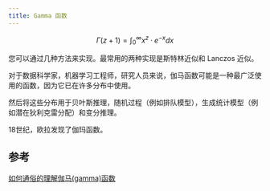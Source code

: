 ```yaml
---
title: Gamma 函数
---
```


$$\Gamma(z+1)=\int^{\infty}_0x^z\cdot e^{-x}dx$$

您可以通过几种方法来实现。最常用的两种实现是斯特林近似和 Lanczos 近似。

对于数据科学家，机器学习工程师，研究人员来说，伽马函数可能是一种最广泛使用的函数，因为它已在许多分布中使用。

然后将这些分布用于贝叶斯推理，随机过程（例如排队模型），生成统计模型（例如潜在狄利克雷分配）和变分推理。

18世纪，欧拉发现了伽玛函数。

## 参考
[如何通俗的理解伽马(gamma)函数](https://zhuanlan.zhihu.com/p/147583667)

